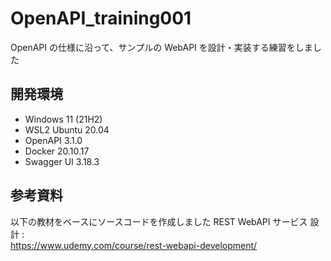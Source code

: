 # OpenAPI_training001

OpenAPI の仕様に沿って、サンプルの WebAPI を設計・実装する練習をしました

## 開発環境

- Windows 11 (21H2)
- WSL2 Ubuntu 20.04
- OpenAPI 3.1.0
- Docker 20.10.17
- Swagger UI 3.18.3

## 参考資料

以下の教材をベースにソースコードを作成しました
REST WebAPI サービス 設計 :  
https://www.udemy.com/course/rest-webapi-development/

